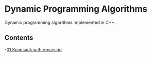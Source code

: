 # Dynamic Programming Algorithms

Dynamic programming algorithms implemented in C++.

## Contents

-[01 Knapsack with recursion](src/knapsack/knapsack.cpp)
